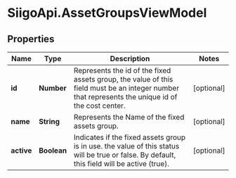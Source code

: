 # SiigoApi.AssetGroupsViewModel

## Properties

Name | Type | Description | Notes
------------ | ------------- | ------------- | -------------
**id** | **Number** | Represents the id of the fixed assets group, the value of this field must be an integer  number that represents the unique id of the cost center. | [optional] 
**name** | **String** | Represents the Name of the fixed assets group. | [optional] 
**active** | **Boolean** | Indicates if the fixed assets group is in use.  the value of this status will be true or false.  By default, this field will be active (true). | [optional] 


